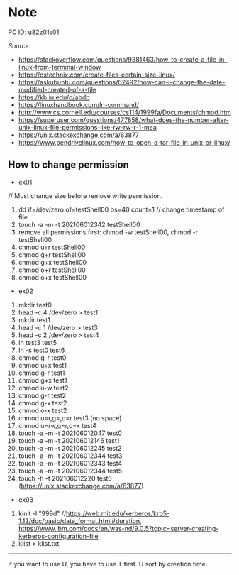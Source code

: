 # Note

PC ID: u82z01s01

*Source*

* https://stackoverflow.com/questions/9381463/how-to-create-a-file-in-linux-from-terminal-window
* https://ostechnix.com/create-files-certain-size-linux/
* https://askubuntu.com/questions/62492/how-can-i-change-the-date-modified-created-of-a-file
* https://kb.iu.edu/d/abdb
* https://linuxhandbook.com/ln-command/
* http://www.cs.cornell.edu/courses/cs114/1999fa/Documents/chmod.htm
* https://superuser.com/questions/477858/what-does-the-number-after-unix-linux-file-permissions-like-rw-rw-r-1-mea
* https://unix.stackexchange.com/a/63877
* https://www.pendrivelinux.com/how-to-open-a-tar-file-in-unix-or-linux/

## How to change permission

* ex01

// Must change size before remove write permission.
1) dd if=/dev/zero of=testShell00 bs=40 count=1
// change timestamp of file. 
3) touch -a -m -t 202106012342 testShell00
4) remove all permissions first: chmod -w testShell00, chmod -r testShell00
5) chmod u+r testShell00
6) chmod g+r testShell00
7) chmod g+x testShell00
8) chmod o+r testShell00
9) chmod o+x testShell00

* ex02

1) mkdir test0
2) head -c 4 /dev/zero > test1
3) mkdir test1
4) head -c 1 /dev/zero > test3
5) head -c 2 /dev/zero > test4
6) ln test3 test5
7) ln -s test0 test6
8) chmod g-r test0
9) chmod u+x test1
10) chmod g-r test1
11) chmod g+x test1
12) chmod u-w test2
13) chmod g-r test2
14) chmod g-x test2
15) chmod o-x test2
16) chmod u=r,g=,o=r test3 (no space)
17) chmod u=rw,g=r,o=x test4
18) touch -a -m -t 202106012047 test0
19) touch -a -m -t 202106012146 test1
20) touch -a -m -t 202106012245 test2
21) touch -a -m -t 202106012344 test3
22) touch -a -m -t 202106012343 test4
23) touch -a -m -t 202106012344 test5
24) touch -h -t 202106012220 test6 (https://unix.stackexchange.com/a/63877)

* ex03

1) kinit -l "999d" //https://web.mit.edu/kerberos/krb5-1.12/doc/basic/date_format.html#duration, https://www.ibm.com/docs/en/was-nd/9.0.5?topic=server-creating-kerberos-configuration-file
2) klist > klist.txt



---
If you want to use U, you have to use T first. 
U sort by creation time.
